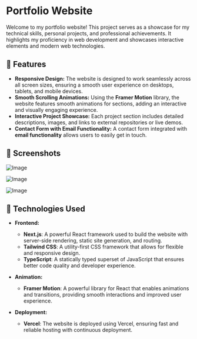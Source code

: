 # Portfolio Website

Welcome to my portfolio website! This project serves as a showcase for my technical skills, personal projects, and professional achievements. It highlights my proficiency in web development and showcases interactive elements and modern web technologies.

## 🌟 Features

- **Responsive Design:** The website is designed to work seamlessly across all screen sizes, ensuring a smooth user experience on desktops, tablets, and mobile devices.
- **Smooth Scrolling Animations:** Using the **Framer Motion** library, the website features smooth animations for sections, adding an interactive and visually engaging experience.
- **Interactive Project Showcase:** Each project section includes detailed descriptions, images, and links to external repositories or live demos.
- **Contact Form with Email Functionality:** A contact form integrated with **email functionality** allows users to easily get in touch.

## 📸 Screenshots

![Image](https://github.com/user-attachments/assets/fe432dae-7611-4fa9-8b9d-ec33f03fbc95)

![Image](https://github.com/user-attachments/assets/d0b08964-5892-4321-b2a1-f14c9cd1e5c9)

![Image](https://github.com/user-attachments/assets/bd615401-4718-4e5a-aa9d-b70425747973)





## 🚀 Technologies Used

- **Frontend:** 
  - **Next.js**: A powerful React framework used to build the website with server-side rendering, static site generation, and routing.
  - **Tailwind CSS**: A utility-first CSS framework that allows for flexible and responsive design.
  - **TypeScript**: A statically typed superset of JavaScript that ensures better code quality and developer experience.
  
- **Animation:** 
  - **Framer Motion**: A powerful library for React that enables animations and transitions, providing smooth interactions and improved user experience.
  
- **Deployment:**
  - **Vercel**: The website is deployed using Vercel, ensuring fast and reliable hosting with continuous deployment.





